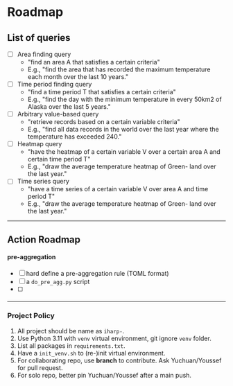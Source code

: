 # Roadmap

## List of queries
- [ ] Area finding query
  - "find an area A that satisfies a certain criteria"
  - E.g., "find the area that has recorded the maximum temperature each month over the last 10 years."
- [ ] Time period finding query
  - "find a time period T that satisfies a certain criteria"
  - E.g., "find the day with the minimum temperature in every 50km2 of Alaska over the last 5 years."
- [ ] Arbitrary value-based query
  - "retrieve records based on a certain variable criteria"
  - E.g., "find all data records in the world over the last year where the temperature has exceeded 240."
- [ ] Heatmap query
  - "have the heatmap of a certain variable V over a certain area A and certain time period T"
  - E.g., "draw the average temperature heatmap of Green- land over the last year."
- [ ] Time series query
  - "have a time series of a certain variable V over area A and time period T"
  - E.g., "draw the average temperature heatmap of Green- land over the last year."

---

## Action Roadmap

#### pre-aggregation 
- [ ] hard define a pre-aggregation rule (TOML format)
- [ ] a ``do_pre_agg.py`` script
- [ ] 

#### 

---
### Project Policy
1. All project should be name as ``iharp-``.
2. Use Python 3.11 with ``venv`` virtual environment, git ignore ``venv`` folder. 
3. List all packages in ``requirements.txt``.
4. Have a ``init_venv.sh`` to (re-)init virtual environment.  
5. For collaborating repo, use **branch** to contribute. Ask Yuchuan/Youssef for pull request. 
6. For solo repo, better pin Yuchuan/Youssef after a main push. 